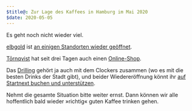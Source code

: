 ```yaml
---
$title@: Zur Lage des Kaffees in Hamburg im Mai 2020
$date: 2020-05-05
---
```


Es geht noch nicht wieder viel.

[elbgold]([url('/content/cafes/elbgold.md')]) ist [an einigen Standorten wieder geöffnet](https://www.facebook.com/elbgold/photos/a.10151790586911090/10156751783926090/).

[Tōrnqvist]([url('/content/cafes/tornqvist.md')]) hat seit drei Tagen auch einen [Online-Shop](https://shop.tornqvistcoffee.com/).

Das [Drilling]([url('/content/cafes/drilling.md')]) gehört ja auch mit dem Clockers zusammen (wo es mit die besten Drinks der Stadt gibt), und beider Wiedereröffnung könnt ihr [auf Startnext buchen und unterstützen](https://www.startnext.com/drilling-clockers-re-opening).

Nehmt die gesamte Situation bitte weiter ernst. Dann können wir alle hoffentlich bald wieder »richtig« guten Kaffee trinken gehen.